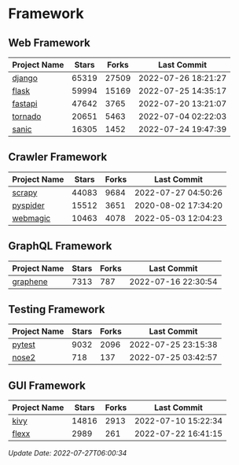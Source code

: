 # Framework

## Web Framework
| Project Name | Stars | Forks | Last Commit |
| ------------ | ----- | ----- | ----------- |
| [django](https://github.com/django/django) | 65319 | 27509 | 2022-07-26 18:21:27 |
| [flask](https://github.com/pallets/flask) | 59994 | 15169 | 2022-07-25 14:35:17 |
| [fastapi](https://github.com/tiangolo/fastapi) | 47642 | 3765 | 2022-07-20 13:21:07 |
| [tornado](https://github.com/tornadoweb/tornado) | 20651 | 5463 | 2022-07-04 02:22:03 |
| [sanic](https://github.com/sanic-org/sanic) | 16305 | 1452 | 2022-07-24 19:47:39 |

## Crawler Framework
| Project Name | Stars | Forks | Last Commit |
| ------------ | ----- | ----- | ----------- |
| [scrapy](https://github.com/scrapy/scrapy) | 44083 | 9684 | 2022-07-27 04:50:26 |
| [pyspider](https://github.com/binux/pyspider) | 15512 | 3651 | 2020-08-02 17:34:20 |
| [webmagic](https://github.com/code4craft/webmagic) | 10463 | 4078 | 2022-05-03 12:04:23 |

## GraphQL Framework
| Project Name | Stars | Forks | Last Commit |
| ------------ | ----- | ----- | ----------- |
| [graphene](https://github.com/graphql-python/graphene) | 7313 | 787 | 2022-07-16 22:30:54 |

## Testing Framework
| Project Name | Stars | Forks | Last Commit |
| ------------ | ----- | ----- | ----------- |
| [pytest](https://github.com/pytest-dev/pytest) | 9032 | 2096 | 2022-07-25 23:15:38 |
| [nose2](https://github.com/nose-devs/nose2) | 718 | 137 | 2022-07-25 03:42:57 |

## GUI Framework
| Project Name | Stars | Forks | Last Commit |
| ------------ | ----- | ----- | ----------- |
| [kivy](https://github.com/kivy/kivy) | 14816 | 2913 | 2022-07-10 15:22:34 |
| [flexx](https://github.com/flexxui/flexx) | 2989 | 261 | 2022-07-22 16:41:15 |

*Update Date: 2022-07-27T06:00:34*
